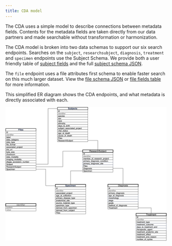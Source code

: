 ```yaml
---
title: CDA model
---
```


The CDA uses a simple model to describe connections between metadata fields. Contents for the metadata fields are taken directly from our data partners and made searchable without transformation or harmonization.

The CDA model is broken into two data schemas to support our six search endpoints. Searches on the `subject`, `researchsubject`, `diagnosis`, `treatment` and `specimen` endpoints use the  Subject Schema. We provide both a user friendly table of [subject fields](subjecttable.md) and the full [subject schema JSON](./subjects_schema.md).

The `file` endpoint uses a file attributes first schema to enable faster search on this much larger dataset. View the [file schema JSON](./files_schema.md) or [file fields table](filetable.md) for more information.

This simplified ER diagram shows the CDA endpoints, and what metadata is directly associated with each.

<div class="container" markdown>

<img src="./cdamodel.png" class="img-fluid" alt="Responsive image">

</div>
